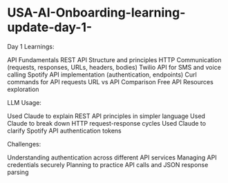 # USA-AI-Onboarding-learning-update-day-1-

Day 1 Learnings:

API Fundamentals
REST API Structure and principles
HTTP Communication (requests, responses, URLs, headers, bodies)
Twilio API for SMS and voice calling
Spotify API implementation (authentication, endpoints)
Curl commands for API requests
URL vs API Comparison
Free API Resources exploration


LLM Usage:

Used Claude to explain REST API principles in simpler language
Used Claude to break down HTTP request-response cycles
Used Claude to clarify Spotify API authentication tokens

Challenges:

Understanding authentication across different API services
Managing API credentials securely
Planning to practice API calls and JSON response parsing

